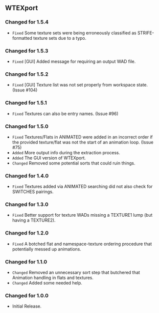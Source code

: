 WTEXport
--------

### Changed for 1.5.4

* `Fixed` Some texture sets were being erroneously classified as STRIFE-formatted texture sets due to a typo.


### Changed for 1.5.3

* `Fixed` [GUI] Added message for requiring an output WAD file.


### Changed for 1.5.2

* `Fixed` [GUI] Texture list was not set properly from workspace state. (Issue #104)


### Changed for 1.5.1

* `Fixed` Textures can also be entry names. (Issue #96)


### Changed for 1.5.0

* `Fixed` Textures/Flats in ANIMATED were added in an incorrect order if the provided texture/flat was not the start of an animation loop. (Issue #75)
* `Added` More output info during the extraction process.
* `Added` The GUI version of WTEXport.
* `Changed` Removed some potential sorts that could ruin things.


### Changed for 1.4.0

* `Fixed` Textures added via ANIMATED searching did not also check for SWITCHES pairings.


### Changed for 1.3.0

* `Fixed` Better support for texture WADs missing a TEXTURE1 lump (but having a TEXTURE2).


### Changed for 1.2.0

* `Fixed` A botched flat and namespace-texture ordering procedure that potentially messed up animations.


### Changed for 1.1.0

* `Changed` Removed an unnecessary sort step that butchered that Animation handling in flats and textures.
* `Changed` Added some needed help.


### Changed for 1.0.0

* Initial Release.

